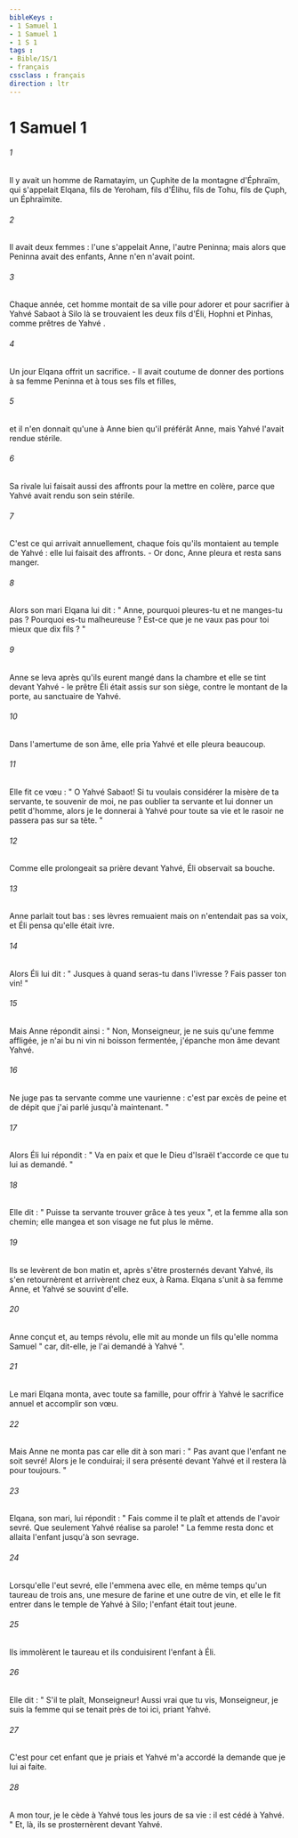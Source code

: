 ```yaml
---
bibleKeys : 
- 1 Samuel 1
- 1 Samuel 1
- 1 S 1
tags : 
- Bible/1S/1
- français
cssclass : français
direction : ltr
---
```


# 1 Samuel 1

###### 1
Il y avait un homme de Ramatayim, un Çuphite de la montagne d'Éphraïm, qui s'appelait Elqana, fils de Yeroham, fils d'Élihu, fils de Tohu, fils de Çuph, un Éphraïmite. 
###### 2
Il avait deux femmes : l'une s'appelait Anne, l'autre Peninna; mais alors que Peninna avait des enfants, Anne n'en n'avait point. 
###### 3
Chaque année, cet homme montait de sa ville pour adorer et pour sacrifier à Yahvé Sabaot à Silo là se trouvaient les deux fils d'Éli, Hophni et Pinhas, comme prêtres de Yahvé . 
###### 4
Un jour Elqana offrit un sacrifice. - Il avait coutume de donner des portions à sa femme Peninna et à tous ses fils et filles, 
###### 5
et il n'en donnait qu'une à Anne bien qu'il préférât Anne, mais Yahvé l'avait rendue stérile. 
###### 6
Sa rivale lui faisait aussi des affronts pour la mettre en colère, parce que Yahvé avait rendu son sein stérile. 
###### 7
C'est ce qui arrivait annuellement, chaque fois qu'ils montaient au temple de Yahvé : elle lui faisait des affronts. - Or donc, Anne pleura et resta sans manger. 
###### 8
Alors son mari Elqana lui dit : " Anne, pourquoi pleures-tu et ne manges-tu pas ? Pourquoi es-tu malheureuse ? Est-ce que je ne vaux pas pour toi mieux que dix fils ? " 
###### 9
Anne se leva après qu'ils eurent mangé dans la chambre et elle se tint devant Yahvé - le prêtre Éli était assis sur son siège, contre le montant de la porte, au sanctuaire de Yahvé. 
###### 10
Dans l'amertume de son âme, elle pria Yahvé et elle pleura beaucoup. 
###### 11
Elle fit ce vœu : " O Yahvé Sabaot! Si tu voulais considérer la misère de ta servante, te souvenir de moi, ne pas oublier ta servante et lui donner un petit d'homme, alors je le donnerai à Yahvé pour toute sa vie et le rasoir ne passera pas sur sa tête. " 
###### 12
Comme elle prolongeait sa prière devant Yahvé, Éli observait sa bouche. 
###### 13
Anne parlait tout bas : ses lèvres remuaient mais on n'entendait pas sa voix, et Éli pensa qu'elle était ivre. 
###### 14
Alors Éli lui dit : " Jusques à quand seras-tu dans l'ivresse ? Fais passer ton vin! " 
###### 15
Mais Anne répondit ainsi : " Non, Monseigneur, je ne suis qu'une femme affligée, je n'ai bu ni vin ni boisson fermentée, j'épanche mon âme devant Yahvé. 
###### 16
Ne juge pas ta servante comme une vaurienne : c'est par excès de peine et de dépit que j'ai parlé jusqu'à maintenant. " 
###### 17
Alors Éli lui répondit : " Va en paix et que le Dieu d'Israël t'accorde ce que tu lui as demandé. " 
###### 18
Elle dit : " Puisse ta servante trouver grâce à tes yeux ", et la femme alla son chemin; elle mangea et son visage ne fut plus le même. 
###### 19
Ils se levèrent de bon matin et, après s'être prosternés devant Yahvé, ils s'en retournèrent et arrivèrent chez eux, à Rama. Elqana s'unit à sa femme Anne, et Yahvé se souvint d'elle. 
###### 20
Anne conçut et, au temps révolu, elle mit au monde un fils qu'elle nomma Samuel " car, dit-elle, je l'ai demandé à Yahvé ". 
###### 21
Le mari Elqana monta, avec toute sa famille, pour offrir à Yahvé le sacrifice annuel et accomplir son vœu. 
###### 22
Mais Anne ne monta pas car elle dit à son mari : " Pas avant que l'enfant ne soit sevré! Alors je le conduirai; il sera présenté devant Yahvé et il restera là pour toujours. " 
###### 23
Elqana, son mari, lui répondit : " Fais comme il te plaît et attends de l'avoir sevré. Que seulement Yahvé réalise sa parole! " La femme resta donc et allaita l'enfant jusqu'à son sevrage. 
###### 24
Lorsqu'elle l'eut sevré, elle l'emmena avec elle, en même temps qu'un taureau de trois ans, une mesure de farine et une outre de vin, et elle le fit entrer dans le temple de Yahvé à Silo; l'enfant était tout jeune. 
###### 25
Ils immolèrent le taureau et ils conduisirent l'enfant à Éli. 
###### 26
Elle dit : " S'il te plaît, Monseigneur! Aussi vrai que tu vis, Monseigneur, je suis la femme qui se tenait près de toi ici, priant Yahvé. 
###### 27
C'est pour cet enfant que je priais et Yahvé m'a accordé la demande que je lui ai faite. 
###### 28
A mon tour, je le cède à Yahvé tous les jours de sa vie : il est cédé à Yahvé. " Et, là, ils se prosternèrent devant Yahvé. 
